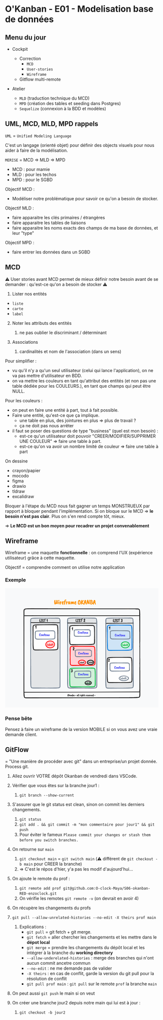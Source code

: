 # O'Kanban - E01 - Modelisation base de données

## Menu du jour

- Cockpit
  - Correction 
    - `MCD` 
    - `User-stories`
    - `Wireframe`
  - Gitflow multi-remote

- Atelier
  - `MLD` (traduction technique du MCD) 
  - `MPD` (création des tables et seeding dans Postgres)
  - `Sequelize` (connexion à la BDD et modèles)

## UML, MCD, MLD, MPD rappels

`UML` = `Unified Modeling Language`

C'est un langage (orienté objet) pour définir des objects visuels pour nous aider à faire de la modélisation. 


`MERISE` = MCD => MLD => MPD 

- MCD : pour mamie
- MLD : pour les techos
- MPD : pour le SGBD


Objectif MCD : 
- Modéliser notre problématique pour savoir ce qu'on a besoin de stocker. 

Objectif MLD : 
- faire apparaitre les clés primaires / étrangères
- faire apparaitre les tables de liaisons
- faire apparaitre les noms exacts des champs de ma base de données, et leur "type"

Objectif MPD : 
- faire entrer les données dans un SGBD

## MCD

⚠️ User stories avant MCD permet de mieux définir notre besoin avant de se demander : qu'est-ce qu'on a besoin de stocker ⚠️ 

1. Lister nos entités
- `liste`
- `carte`
- `label`

2. Noter les attributs des entités
   1. ne pas oublier le discriminant / déterminant

3. Associations
   1. cardinalités et nom de l'association (dans un sens)

Pour simplifier :
- vu qu'il n'y a qu'un seul utilisateur (celui qui lance l'application), on ne va pas mettre d'utilisateur en BDD. 
- on va mettre les couleurs en tant qu'attribut des entités (et non pas une table dédiée pour les COULEURS.), en tant que champs qui peut être NULL. 

Pour les couleurs : 
- on peut en faire une entité à part, tout à fait possible. 
- Faire une entité, qu'est-ce que ça implique. 
  - une table en plus, des jointures en plus => plus de travail ? 
  - ça ne doit pas nous arrêter
- il faut se poser des questions de type "business" (quel est mon besoin) :
  - est-ce qu'un utilisateur doit pouvoir "CREER/MODIFIER/SUPPRIMER UNE COULEUR" => faire une table à part. 
  - est-ce qu'on va avoir un nombre limité de couleur => faire une table à part 

On dessine
- crayon/papier
- mocodo
- figma
- drawio
- tldraw
- excalidraw


Bloquer à l'étape du MCD nous fait gagner un temps MONSTRUEUX par rapport à bloquer pendant l'implémentation. Si on bloque sur le MCD => **le besoin n'est pas clair**. Plus on s'en rend compte tôt, mieux. 

=> **Le MCD est un bon moyen pour recadrer un projet convenablement**


## Wireframe

Wireframe = une maquette **fonctionnelle** : on comprend l'UX (expérience utilisateur) grâce à cette maquette. 

Objectif = comprendre comment on utilise notre application

### Exemple 

![](../resources/wireframes/wireframe-ana.png)


### Pense bête

Pensez à faire un wireframe de la version MOBILE si on vous avez une vraie demande client.

## GitFlow 

= "Une manière de procéder avec git" dans un entreprise/un projet donnée. Process git. 

1. Allez ouvrir VOTRE dépôt Okanban de vendredi dans VSCode.

1. Vérifier que vous êtes sur la branche jour1 : 
   1. `git branch --show-current`

1. S'assurer que le git status est clean, sinon on commit les derniers changements.
   1. `git status`
   2. `git add . && git commit -m "mon commentaire pour jour1" && git push` 
   3. Pour éviter le fameux `Please commit your changes or stash them before you switch branches.`

1. On retourne sur `main` 
   1. `git checkout main` =  `git switch main` (⚠️ différent de `git checkout -b main` pour CREER la branche) 
   2. => C'est le répos d'hier, y'a pas les modif d'aujourd'hui...

1. On ajoute le remote du prof : 
   1. `git remote add prof git@github.com:O-clock-Maya/S06-okanban-RED-enzoclock.git`
   2. On vérifie les remotes `git remote -v` (on devrait en avoir 4)

1. On récupère les changements du profs 
  1. `git pull --allow-unrelated-histories --no-edit -X theirs prof main`
     1. Explications :
        - `git pull` = git fetch + git merge. 
        - `git fetch` = aller chercher les changements et les mettre dans le **dépot local** 
        - `git merge` = prendre les changements du dépôt local et les intégrer à la branche du **working directory**
        - `--allow-underelated-histories` : merge des branches qui n'ont aucun commit ancetre commun
        - `--no-edit` : ne me demande pas de valider
        - `-X theirs` : en cas de conflit, garde la version du git pull pour la résolution de conflit
        - `git pull prof main` : `git pull` sur le remote `prof` la branche `main`
   2. On peut aussi `git push` le main si on veut

2. On créer une branche jour2 depuis notre main qui lui est à jour :
   1. `git checkout -b jour2`
